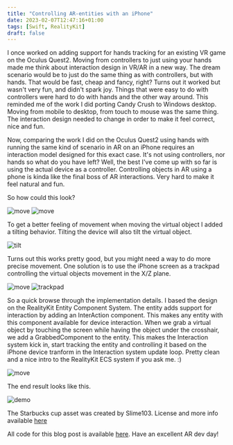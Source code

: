 ```yaml
---
title: "Controlling AR-entities with an iPhone"
date: 2023-02-07T12:47:16+01:00
tags: [Swift, RealityKit]
draft: false
---
```

I once worked on adding support for hands tracking for an existing VR game on the Oculus Quest2. Moving from controllers to just using your hands made me think about interaction design in VR/AR in a new way. The dream scenario would be to just do the same thing as with controllers, but with hands. That would be fast, cheap and fancy, right? Turns out it worked but wasn't very fun, and didn't spark joy. Things that were easy to do with controllers were hard to do with hands and the other way around. This reminded me of the work I did porting Candy Crush to Windows desktop. Moving from mobile to desktop, from touch to mouse was the same thing. The interaction design needed to change in order to make it feel correct, nice and fun.

Now, comparing the work I did on the Oculus Quest2 using hands with running the same kind of scenario in AR on an iPhone requires an interaction model designed for this exact case. It's not using controllers, nor hands so what do you have left? Well, the best I've come up with so far is using the actual device as a controller. Controlling objects in AR using a phone is kinda like the final boss of AR interactions. Very hard to make it feel natural and fun.

So how could this look?

![move](/interaction_move.png)
![move](/device_move.gif)

To get a better feeling of movement when moving the virtual object I added a tilting behavior. Tilting the device will also tilt the virtual object.

![tilt](/device_tilt.gif)

Turns out this works pretty good, but you might need a way to do more precise movement. One solution is to use the iPhone screen as a trackpad controlling the virtual objects movement in the X/Z plane.

![move](/interaction_pan.png)
![trackpad](/device_trackpad.gif)

So a quick browse through the implementation details. I based the design on the RealityKit Entity Component System. The entity adds support for interaction by adding an InterAction component. This makes any entity with this component available for device interaction. When we grab a virtual object by touching the screen while having the object under the crosshair, we add a GrabbedComponent to the entity. This makes the Interaction system kick in, start tracking the entity and controlling it based on the iPhone device tranform in the Interaction system update loop. Pretty clean and a nice intro to the RealityKit ECS system if you ask me. :)

![move](/interaction_ecs.png)

The end result looks like this. 

![demo](/cupmover3.gif)

The Starbucks cup asset was created by Slime103. License and more info available [here](https://skfb.ly/6spIO)

All code for this blog post is available [here](https://github.com/deurell/InterAction). Have an excellent AR dev day!
